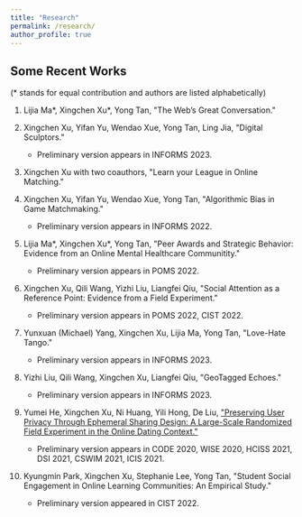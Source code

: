 ```yaml
---
title: "Research"
permalink: /research/
author_profile: true
---
```


## Some Recent Works
(\* stands for equal contribution and authors are listed alphabetically)

1. Lijia Ma\*, Xingchen Xu\*, Yong Tan, "The Web’s Great Conversation."

2. Xingchen Xu, Yifan Yu, Wendao Xue, Yong Tan, Ling Jia, "Digital Sculptors."
    - Preliminary version appears in INFORMS 2023.

3. Xingchen Xu with two coauthors, "Learn your League in Online Matching."

4. Xingchen Xu, Yifan Yu, Wendao Xue, Yong Tan, "Algorithmic Bias in Game Matchmaking."
    - Preliminary version appears in INFORMS 2022.

5. Lijia Ma\*, Xingchen Xu\*, Yong Tan, "Peer Awards and Strategic Behavior: Evidence from an Online Mental Healthcare Communitity."
    - Preliminary version appears in POMS 2022.

6. Xingchen Xu, Qili Wang, Yizhi Liu, Liangfei Qiu, "Social Attention as a Reference Point: Evidence from a Field Experiment."
    - Preliminary version appears in POMS 2022, CIST 2022.

7. Yunxuan (Michael) Yang, Xingchen Xu, Lijia Ma, Yong Tan, "Love-Hate Tango."
    - Preliminary version appears in INFORMS 2023.

8. Yizhi Liu, Qili Wang, Xingchen Xu, Liangfei Qiu, "GeoTagged Echoes."
    - Preliminary version appears in INFORMS 2023.

9. Yumei He, Xingchen Xu, Ni Huang, Yili Hong, De Liu, ["Preserving User Privacy Through Ephemeral Sharing Design: A Large-Scale Randomized Field Experiment in the Online Dating Context."](https://papers.ssrn.com/sol3/papers.cfm?abstract_id=3740782)
    - Preliminary version appears in CODE 2020, WISE 2020, HCISS 2021, DSI 2021, CSWIM 2021, ICIS 2021.

10. Kyungmin Park, Xingchen Xu, Stephanie Lee, Yong Tan, "Student Social Engagement in Online Learning Communities: An Empirical Study."
    - Preliminary version appeared in CIST 2022.
